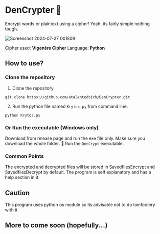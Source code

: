 # DenCrypter 🧩

Encrypt words or plaintext using a cipher! Yeah, its fairly simple nothing tough. 

![Screenshot 2024-07-27 001809](https://github.com/user-attachments/assets/af446acc-c088-4d27-8f6e-7e7eeb9dfb2c)

Cipher used: ****Vigenère** Cipher**
Language: **Python**

## How to use?

### Clone the repository

1. Clone the repository
```
git clone https://github.com/atalentedbirb/DenCrypter.git
```
2. Run the python file named `Krytos.py` from command line. 
```
python Krytos.py
``` 
### Or Run the executable (Windows only)

Download from release page and run the exe file only. 
Make sure you download the whole folder. 
🧠 Run the ```DenCrypt``` executable.

### Common Points
The encrypted and decrypted files will be stored in SavedfilesEncrypt and SavedfilesDecrypt by default. The program is self explanatory and has a help section in it.

## Caution

This program uses python os module so its advisable not to do tomfoolery with it.

## More to come soon (hopefully...)
